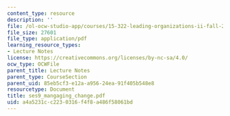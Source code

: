 ```yaml
---
content_type: resource
description: ''
file: /ol-ocw-studio-app/courses/15-322-leading-organizations-ii-fall-2003/a4a5231cc2230316f4f8a486f58061bd_ses9_mangaging_change.pdf
file_size: 27601
file_type: application/pdf
learning_resource_types:
- Lecture Notes
license: https://creativecommons.org/licenses/by-nc-sa/4.0/
ocw_type: OCWFile
parent_title: Lecture Notes
parent_type: CourseSection
parent_uid: 85eb5cf3-e12a-a956-24ea-91f405b548e8
resourcetype: Document
title: ses9_mangaging_change.pdf
uid: a4a5231c-c223-0316-f4f8-a486f58061bd
---
```

